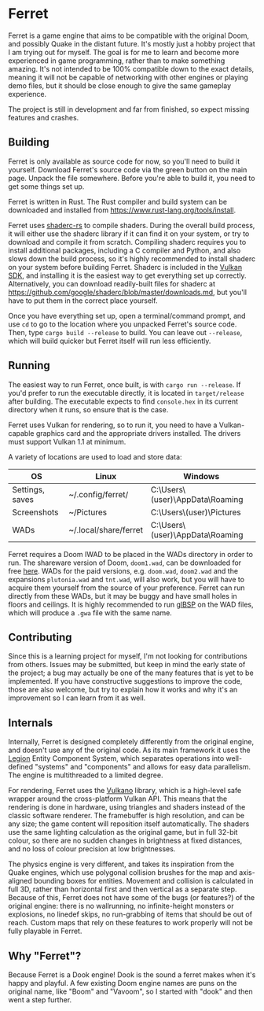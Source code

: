 # Ferret

Ferret is a game engine that aims to be compatible with the original Doom, and possibly Quake in the distant future. It's mostly just a hobby project that I am trying out for myself. The goal is for me to learn and become more experienced in game programming, rather than to make something amazing. It's not intended to be 100% compatible down to the exact details, meaning it will not be capable of networking with other engines or playing demo files, but it should be close enough to give the same gameplay experience.

The project is still in development and far from finished, so expect missing features and crashes.

## Building

Ferret is only available as source code for now, so you'll need to build it yourself. Download Ferret's source code via the green button on the main page. Unpack the file somewhere. Before you're able to build it, you need to get some things set up.

Ferret is written in Rust. The Rust compiler and build system can be downloaded and installed from https://www.rust-lang.org/tools/install.

Ferret uses [shaderc-rs](https://github.com/google/shaderc-rs) to compile shaders. During the overall build process, it will either use the shaderc library if it can find it on your system, or try to download and compile it from scratch. Compiling shaderc requires you to install additional packages, including a C compiler and Python, and also slows down the build process, so it's highly recommended to install shaderc on your system before building Ferret. Shaderc is included in the [Vulkan SDK](https://www.lunarg.com/vulkan-sdk/), and installing it is the easiest way to get everything set up correctly. Alternatively, you can download readily-built files for shaderc at https://github.com/google/shaderc/blob/master/downloads.md, but you'll have to put them in the correct place yourself.

Once you have everything set up, open a terminal/command prompt, and use `cd` to go to the location where you unpacked Ferret's source code. Then, type `cargo build --release` to build. You can leave out `--release`, which will build quicker but Ferret itself will run less efficiently.

## Running

The easiest way to run Ferret, once built, is with `cargo run --release`. If you'd prefer to run the executable directly, it is located in `target/release` after building. The executable expects to find `console.hex` in its current directory when it runs, so ensure that is the case.

Ferret uses Vulkan for rendering, so to run it, you need to have a Vulkan-capable graphics card and the appropriate drivers installed. The drivers must support Vulkan 1.1 at minimum.

A variety of locations are used to load and store data:

| OS              | Linux                 | Windows                          |
|-----------------|-----------------------|----------------------------------|
| Settings, saves | ~/.config/ferret/     | C:\Users\\(user)\AppData\Roaming |
| Screenshots     | ~/Pictures            | C:\Users\\(user)\Pictures        |
| WADs            | ~/.local/share/ferret | C:\Users\\(user)\AppData\Roaming |

Ferret requires a Doom IWAD to be placed in the WADs directory in order to run. The shareware version of Doom, `doom1.wad`, can be downloaded for free [here](https://distro.ibiblio.org/slitaz/sources/packages/d/doom1.wad). WADs for the paid versions, e.g. `doom.wad`, `doom2.wad` and the expansions `plutonia.wad` and `tnt.wad`, will also work, but you will have to acquire them yourself from the source of your preference. Ferret can run directly from these WADs, but it may be buggy and have small holes in floors and ceilings. It is highly recommended to run [glBSP](http://glbsp.sourceforge.net/) on the WAD files, which will produce a `.gwa` file with the same name.

## Contributing

Since this is a learning project for myself, I'm not looking for contributions from others. Issues may be submitted, but keep in mind the early state of the project; a bug may actually be one of the many features that is yet to be implemented. If you have constructive suggestions to improve the code, those are also welcome, but try to explain how it works and why it's an improvement so I can learn from it as well.

## Internals

Internally, Ferret is designed completely differently from the original engine, and doesn't use any of the original code. As its main framework it uses the [Legion](https://github.com/amethyst/legion) Entity Component System, which separates operations into well-defined "systems" and "components" and allows for easy data parallelism. The engine is multithreaded to a limited degree.

For rendering, Ferret uses the [Vulkano](https://github.com/vulkano-rs/vulkano) library, which is a high-level safe wrapper around the cross-platform Vulkan API. This means that the rendering is done in hardware, using triangles and shaders instead of the classic software renderer. The framebuffer is high resolution, and can be any size; the game content will reposition itself automatically. The shaders use the same lighting calculation as the original game, but in full 32-bit colour, so there are no sudden changes in brightness at fixed distances, and no loss of colour precision at low brightnesses.

The physics engine is very different, and takes its inspiration from the Quake engines, which use polygonal collision brushes for the map and axis-aligned bounding boxes for entities. Movement and collision is calculated in full 3D, rather than horizontal first and then vertical as a separate step. Because of this, Ferret does not have some of the bugs (or features?) of the original engine: there is no wallrunning, no infinite-height monsters or explosions, no linedef skips, no run-grabbing of items that should be out of reach. Custom maps that rely on these features to work properly will not be fully playable in Ferret.

## Why "Ferret"?

Because Ferret is a Dook engine! Dook is the sound a ferret makes when it's happy and playful. A few existing Doom engine names are puns on the original name, like "Boom" and "Vavoom", so I started with "dook" and then went a step further.
